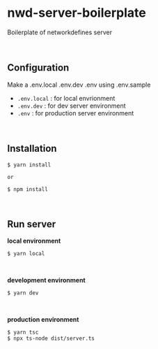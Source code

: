 # nwd-server-boilerplate

Boilerplate of networkdefines server

<br>

## Configuration

Make a .env.local .env.dev .env using .env.sample

- `.env.local` : for local envrionment
- `.env.dev` : for dev server environment
- `.env` : for production server environment

<br>

## Installation

```shell
$ yarn install

or

$ npm install
```

<br>

## Run server

**local environment**

```shell
$ yarn local
```
<br>

**development environment**

```shell
$ yarn dev
```
<br>

**production environment**

```shell
$ yarn tsc
$ npx ts-node dist/server.ts
```
<br>
